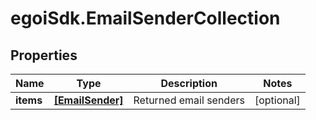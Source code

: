 # egoiSdk.EmailSenderCollection

## Properties
Name | Type | Description | Notes
------------ | ------------- | ------------- | -------------
**items** | [**[EmailSender]**](EmailSender.md) | Returned email senders | [optional] 



